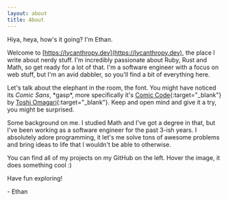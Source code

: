 ```yaml
---
layout: about
title: About
---
```


Hiya, heya, how's it going? I'm Ethan.

Welcome to [https://lycanthropy.dev](https://lycanthropy.dev), the place I write about nerdy stuff.
I'm incredibly passionate about Ruby, Rust and Math, so get ready for a lot of that. I'm a software engineer
with a focus on web stuff, but I'm an avid dabbler, so you'll find a bit of everything here.

Let's talk about the elephant in the room, the font. You might have noticed its _Comic Sans_, \*gasp\*, more specifically it's [Comic Code](https://tosche.net/fonts/comic-code){:target="_blank"} by [Toshi Omagari](https://tosche.net/profile){:target="_blank"}. Keep and open mind and give it a try, you might be surprised.

Some background on me. I studied Math and I've got a degree in that, but I've been working as a software engineer for the past 3-ish years. I absolutely adore programming, it let's me solve tons of awesome problems and bring ideas to life that I wouldn't be able to otherwise.

You can find all of my projects on my GitHub on the left. Hover the image, it does something cool :)

Have fun exploring!

\- Ethan

